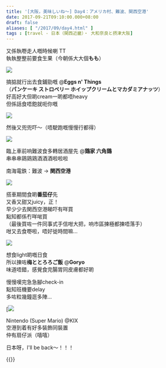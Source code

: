 ```yaml
---
title: '[大阪，美味しいね～] Day4：アメリカ村、難波、関西空港'
date: 2017-09-21T09:10:00.000+08:00
draft: false
aliases: [ "/2017/09/day4.html" ]
tags : [travel - 日本（関西近畿）・ 大和奈良と摂津大阪]
---
```


又係執嘢走人嘅時候喇 TT  
執執整整前要食生果（今朝係大大個**もも**）  

[![](https://c1.staticflickr.com/5/4379/36605397932_0b1fe46953_z.jpg)](https://c1.staticflickr.com/5/4379/36605397932_0b1fe46953_z.jpg)

搞掂就行出去食鋪勁嘅 @**Eggs n' Things**  
（**パンケーキ ストロベリー ホイップクリームとマカダミアナッツ**）  
好高好大但啲cream一啲都唔heavy  
但係話食唔飽就呃你嘅  
  
  

[![](https://c1.staticflickr.com/5/4338/36378732250_df3a8bb815_z.jpg)](https://c1.staticflickr.com/5/4338/36378732250_df3a8bb815_z.jpg)

然後又兜兜吓～（唔駛跑嘅慢慢行都得）  

[![](https://c1.staticflickr.com/5/4367/36933861032_85d7bfdc9f_z.jpg)](https://c1.staticflickr.com/5/4367/36933861032_85d7bfdc9f_z.jpg)

臨上車前响難波食多轉居酒屋先 @**鶏家 六角鶏**  
串串串鶏鶏鶏酒酒酒啦啦啦  
  
南海電鉄：難波 → **関西空港**  
  
  

[![](https://c1.staticflickr.com/5/4377/35941114844_2a984ddd8d_z.jpg)](https://c1.staticflickr.com/5/4377/35941114844_2a984ddd8d_z.jpg)

搭車期間食啲**番茄仔**先  
又香又甜又juicy，正！  
早少少去関西空港睇吓有咩買  
點知都係冇咩啱買  
（最後買咗一件同事式手信咁大把，响市區揀極都揀唔落手）  
咁又去食嘢啦，唔好徙時間嘛...  

[![](https://c1.staticflickr.com/5/4359/35941115614_a1efc5b385_z.jpg)](https://c1.staticflickr.com/5/4359/35941115614_a1efc5b385_z.jpg)

想食light啲嘅日食  
所以揀咗**梅ととろろご飯** @**Goryo**  
味道唔錯，感覺食完腸胃同皮膚都好啲  
  
慢慢嘆完急急腳check-in  
點知班機要delay  
多咗粒幾鐘逛多陣...  

[![](/images/kix0.jpg)

Nintendo (Super Mario) @KIX  
空港到着有好多裝飾同裝置  
仲有扇仔派（嘻嘻）  
  
  
日本呀，I'll be back～！！！  

  
{{<osaka>}}
